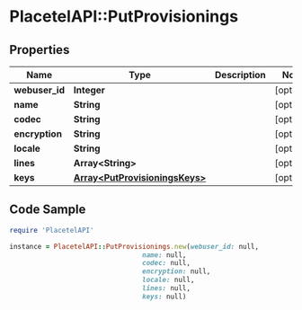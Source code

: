 # PlacetelAPI::PutProvisionings

## Properties

Name | Type | Description | Notes
------------ | ------------- | ------------- | -------------
**webuser_id** | **Integer** |  | [optional] 
**name** | **String** |  | [optional] 
**codec** | **String** |  | [optional] 
**encryption** | **String** |  | [optional] 
**locale** | **String** |  | [optional] 
**lines** | **Array&lt;String&gt;** |  | [optional] 
**keys** | [**Array&lt;PutProvisioningsKeys&gt;**](PutProvisioningsKeys.md) |  | [optional] 

## Code Sample

```ruby
require 'PlacetelAPI'

instance = PlacetelAPI::PutProvisionings.new(webuser_id: null,
                                 name: null,
                                 codec: null,
                                 encryption: null,
                                 locale: null,
                                 lines: null,
                                 keys: null)
```


